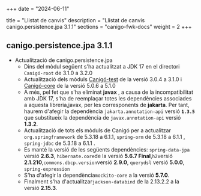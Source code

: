 +++
date        = "2024-06-11"

title       = "Llistat de canvis"
description = "Llistat de canvis canigo.persistence.jpa 3.1.1"
sections    = "canigo-fwk-docs"
weight		= 2
+++
## canigo.persistence.jpa 3.1.1

  - Actualització de canigo.persistence.jpa
      - Dins del mòdul següent s'ha actualitzat a JDK 17 en el directori `Canigó-root` de 3.1.0 a 3.2.0
      - Actualització dels mòduls [Canigó-test](/plataformes/canigo/documentacio-llibreries/canigo.test/3.1.0/) de la versió 3.0.4 a 3.1.0 i [Canigó-core](/plataformes/canigo/documentacio-llibreries/canigo.core/5.1.0/) de la versió 5.0.6 a 5.1.0
      - A més, pel fet que s'ha eliminat **javax** , a causa de la incompatibilitat amb JDK 17,
         s'ha de reemplaçar totes les dependències associades a aquesta libreria,javax, per les corresponents de **jakarta**.
         Per tant, haurem d'afegir la dependència `jakarta.annotation-api` versió **`1.3.5`** que substitueix la dependència de
         `javax.annotation-api` versió **1.3.2**.
      -  Actualització de tots els mòduls de Canigó per a actualitzar `org.springframework` de 5.3.18 a 6.1.1,
         `spring-orm` de 5.3.18 a 6.1.1 , `spring-jdbc` de 5.3.18 a 6.1.1 .
      - Es manté la versió de les següents dependències: `spring-data-jpa` versió **2.6.3**, 
      `hibernate.core`de la versió  **5.6.7 Final**,`h2`versió **2.1.210**,`commons.dbcp.version`versió **2.9.0**,
      `querydsl` versió **5.0.0**, `spring-expression`
      - S'ha d'afegir la dependència`mockito-core` a la versió **5.7.0**. 
      - Finalment s'ha d'actualitzar`jackson-databind` de la 2.13.2.2 a la versió **2.15.3**.
